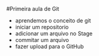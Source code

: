 #Primeira aula de Git

- aprendemos o conceito de git
- iniciar um repositorio
- adicionar um arquivo no Stage
- commitar um arquivo
- fazer upload para o GitHub  